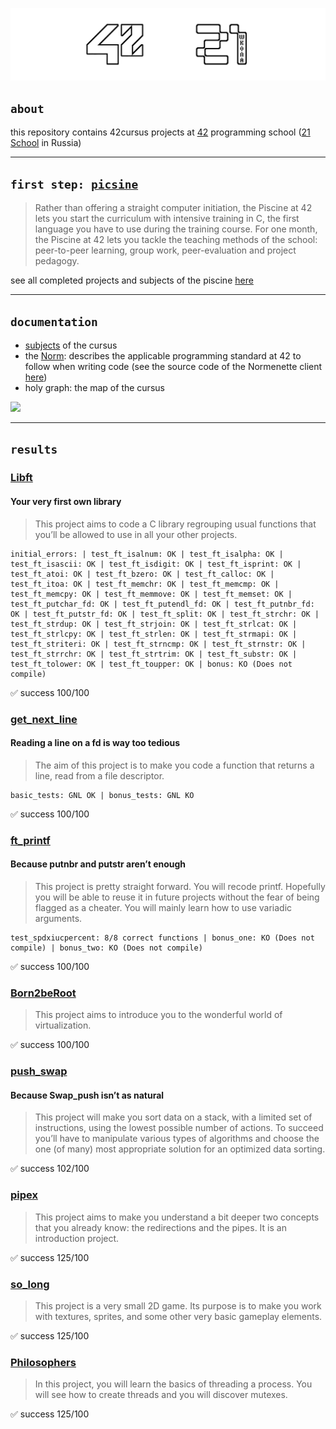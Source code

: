 ![](/documentation/header.png)
## <code>about</code>
this repository contains 42cursus projects at [42](https://42.fr/en/homepage/) programming school ([21 School](https://21-school.ru) in Russia)

---

## <code>first step: [picsine](https://github.com/marplyn/piscine-42)</code>
> Rather than offering a straight computer initiation, the Piscine at 42 lets you start the curriculum with intensive training in C, the first language you have to use during the training course. For one month, the Piscine at 42 lets you tackle the teaching methods of the school: peer-to-peer learning, group work, peer-evaluation and project pedagogy.

see all completed projects and subjects of the piscine [here](https://github.com/marplyn/piscine-42)

---

## <code>documentation</code>
* [subjects](/documentation/subjects) of the cursus
* the [Norm](/documentation/en_norm.pdf): describes the applicable programming standard at 42 to follow when writing code (see the source code of the Normenette client [here](https://github.com/42School/norminette))
* holy graph: the map of the cursus

![](/documentation/holygraph.png)

---

## <code>results</code>
### [Libft](/Libft)
#### Your very first own library
> This project aims to code a C library regrouping usual functions that you’ll be allowed to use in all your other projects.
```trace
initial_errors: | test_ft_isalnum: OK | test_ft_isalpha: OK | test_ft_isascii: OK | test_ft_isdigit: OK | test_ft_isprint: OK | test_ft_atoi: OK | test_ft_bzero: OK | test_ft_calloc: OK | test_ft_itoa: OK | test_ft_memchr: OK | test_ft_memcmp: OK | test_ft_memcpy: OK | test_ft_memmove: OK | test_ft_memset: OK | test_ft_putchar_fd: OK | test_ft_putendl_fd: OK | test_ft_putnbr_fd: OK | test_ft_putstr_fd: OK | test_ft_split: OK | test_ft_strchr: OK | test_ft_strdup: OK | test_ft_strjoin: OK | test_ft_strlcat: OK | test_ft_strlcpy: OK | test_ft_strlen: OK | test_ft_strmapi: OK | test_ft_striteri: OK | test_ft_strncmp: OK | test_ft_strnstr: OK | test_ft_strrchr: OK | test_ft_strtrim: OK | test_ft_substr: OK | test_ft_tolower: OK | test_ft_toupper: OK | bonus: KO (Does not compile)
```
✅ success 100/100

### [get_next_line](/get_next_line)
#### Reading a line on a fd is way too tedious
> The aim of this project is to make you code a function that returns a line, read from a file descriptor.
```trace
basic_tests: GNL OK | bonus_tests: GNL KO
```
✅ success 100/100

### [ft_printf](/ft_printf)
#### Because putnbr and putstr aren’t enough
> This project is pretty straight forward. You will recode printf. Hopefully you will be able to reuse it in future projects without the fear of being flagged as a cheater. You will mainly learn how to use variadic arguments.
```trace
test_spdxiucpercent: 8/8 correct functions | bonus_one: KO (Does not compile) | bonus_two: KO (Does not compile)
```
✅ success 100/100

### [Born2beRoot](/Born2beRoot)
> This project aims to introduce you to the wonderful world of virtualization.

✅ success 100/100

### [push_swap](/push_swap)
#### Because Swap_push isn’t as natural
> This project will make you sort data on a stack, with a limited set of instructions, using the lowest possible number of actions. To succeed you’ll have to manipulate various types of algorithms and choose the one (of many) most appropriate solution for an optimized data sorting.

✅ success 102/100

### [pipex](/pipex)
> This project aims to make you understand a bit deeper two concepts that you already know: the redirections and the pipes. It is an introduction project.

✅ success 125/100

### [so_long](/so_long)
> This project is a very small 2D game. Its purpose is to make you work with textures, sprites, and some other very basic gameplay elements.

✅ success 125/100

### [Philosophers](/Philosophers)
> In this project, you will learn the basics of threading a process. You will see how to create threads and you will discover mutexes.

✅ success 125/100